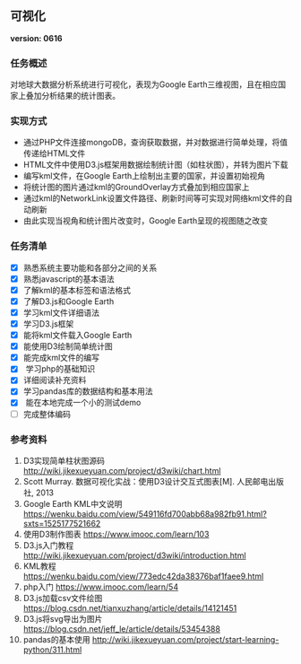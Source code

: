 ##  可视化 
**version: 0616**  
###  任务概述
对地球大数据分析系统进行可视化，表现为Google Earth三维视图，且在相应国家上叠加分析结果的统计图表。
###  实现方式
* 通过PHP文件连接mongoDB，查询获取数据，并对数据进行简单处理，将值传递给HTML文件  
* HTML文件中使用D3.js框架用数据绘制统计图（如柱状图），并转为图片下载   
* 编写kml文件，在Google Earth上绘制出主要的国家，并设置初始视角    
* 将统计图的图片通过kml的GroundOverlay方式叠加到相应国家上    
* 通过kml的NetworkLink设置文件路径、刷新时间等可实现对网络kml文件的自动刷新     
* 由此实现当视角和统计图片改变时，Google Earth呈现的视图随之改变  
###  任务清单   
- [x]  熟悉系统主要功能和各部分之间的关系  
- [x]  熟悉javascript的基本语法    
- [x]  了解kml的基本标签和语法格式  
- [x]  了解D3.js和Google Earth  
- [x]  学习kml文件详细语法
- [x]  学习D3.js框架  
- [x]  能将kml文件载入Google Earth  
- [x]  能使用D3绘制简单统计图   
- [x]  能完成kml文件的编写 
- [x]  学习php的基础知识  
- [x]  详细阅读补充资料  
- [x]  学习pandas库的数据结构和基本用法  
- [x]  能在本地完成一个小的测试demo
- [ ]  完成整体编码      
###  参考资料  
1. D3实现简单柱状图源码 http://wiki.jikexueyuan.com/project/d3wiki/chart.html    
2. Scott Murray. 数据可视化实战：使用D3设计交互式图表[M]. 人民邮电出版社, 2013 
3. Google Earth KML中文说明 https://wenku.baidu.com/view/549116fd700abb68a982fb91.html?sxts=1525177521662   
4. 使用D3制作图表 https://www.imooc.com/learn/103  
5. D3.js入门教程 http://wiki.jikexueyuan.com/project/d3wiki/introduction.html  
6. KML教程 https://wenku.baidu.com/view/773edc42da38376baf1faee9.html 
7. php入门 https://www.imooc.com/learn/54   
8. D3.js加载csv文件绘图 https://blog.csdn.net/tianxuzhang/article/details/14121451 
9. D3.js将svg导出为图片 https://blog.csdn.net/jeff_le/article/details/53454388  
10. pandas的基本使用 http://wiki.jikexueyuan.com/project/start-learning-python/311.html  
